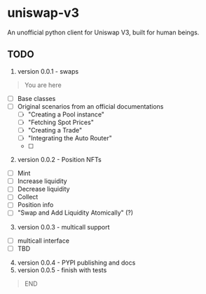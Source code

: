 # uniswap-v3
An unofficial python client for Uniswap V3, built for human beings.

## TODO

1. version 0.0.1 - swaps
> You are here
- [ ] Base classes
- [ ] Original scenarios from an official documentations
    - [ ] "Creating a Pool instance"
    - [ ] "Fetching Spot Prices"
    - [ ] "Creating a Trade"
    - [ ] "Integrating the Auto Router"
    - [ ]
2. version 0.0.2 - Position NFTs
- [ ] Mint
- [ ] Increase liquidity
- [ ] Decrease liquidity
- [ ] Collect
- [ ] Position info
- [ ] "Swap and Add Liquidity Atomically" (?)

3. version 0.0.3 - multicall support
- [ ] multicall interface
- [ ] TBD

4. version 0.0.4 - PYPI publishing and docs
5. version 0.0.5 - finish with tests

> END